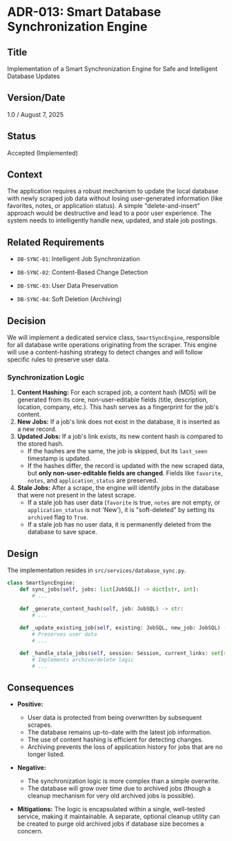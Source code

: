 # ADR-013: Smart Database Synchronization Engine

## Title

Implementation of a Smart Synchronization Engine for Safe and Intelligent Database Updates

## Version/Date

1.0 / August 7, 2025

## Status

Accepted (Implemented)

## Context

The application requires a robust mechanism to update the local database with newly scraped job data without losing user-generated information (like favorites, notes, or application status). A simple "delete-and-insert" approach would be destructive and lead to a poor user experience. The system needs to intelligently handle new, updated, and stale job postings.

## Related Requirements

* `DB-SYNC-01`: Intelligent Job Synchronization

* `DB-SYNC-02`: Content-Based Change Detection

* `DB-SYNC-03`: User Data Preservation

* `DB-SYNC-04`: Soft Deletion (Archiving)

## Decision

We will implement a dedicated service class, `SmartSyncEngine`, responsible for all database write operations originating from the scraper. This engine will use a content-hashing strategy to detect changes and will follow specific rules to preserve user data.

### Synchronization Logic

1. **Content Hashing:** For each scraped job, a content hash (MD5) will be generated from its core, non-user-editable fields (title, description, location, company, etc.). This hash serves as a fingerprint for the job's content.
2. **New Jobs:** If a job's link does not exist in the database, it is inserted as a new record.
3. **Updated Jobs:** If a job's link exists, its new content hash is compared to the stored hash.
    * If the hashes are the same, the job is skipped, but its `last_seen` timestamp is updated.
    * If the hashes differ, the record is updated with the new scraped data, but **only non-user-editable fields are changed**. Fields like `favorite`, `notes`, and `application_status` are preserved.
4. **Stale Jobs:** After a scrape, the engine will identify jobs in the database that were not present in the latest scrape.
    * If a stale job has user data (`favorite` is true, `notes` are not empty, or `application_status` is not 'New'), it is "soft-deleted" by setting its `archived` flag to `True`.
    * If a stale job has no user data, it is permanently deleted from the database to save space.

## Design

The implementation resides in `src/services/database_sync.py`.

```python
class SmartSyncEngine:
    def sync_jobs(self, jobs: list[JobSQL]) -> dict[str, int]:
        # ...
    
    def _generate_content_hash(self, job: JobSQL) -> str:
        # ...
        
    def _update_existing_job(self, existing: JobSQL, new_job: JobSQL) -> str:
        # Preserves user data
        # ...

    def _handle_stale_jobs(self, session: Session, current_links: set[str]) -> dict[str, int]:
        # Implements archive/delete logic
        # ...
```

## Consequences

* **Positive:**
  * User data is protected from being overwritten by subsequent scrapes.
  * The database remains up-to-date with the latest job information.
  * The use of content hashing is efficient for detecting changes.
  * Archiving prevents the loss of application history for jobs that are no longer listed.

* **Negative:**
  * The synchronization logic is more complex than a simple overwrite.
  * The database will grow over time due to archived jobs (though a cleanup mechanism for very old archived jobs is possible).

* **Mitigations:** The logic is encapsulated within a single, well-tested service, making it maintainable. A separate, optional cleanup utility can be created to purge old archived jobs if database size becomes a concern.
